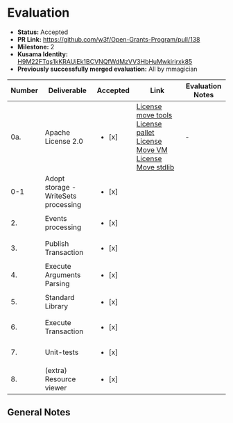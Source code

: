 # Evaluation

* **Status:** Accepted
* **PR Link:** https://github.com/w3f/Open-Grants-Program/pull/138
* **Milestone:** 2
* **Kusama Identity:** [H9M22FTqs1kKRAUiEk1BCVNQfWdMzVV3HbHuMwkirirxk85](https://polkascan.io/pre/kusama/account/H9M22FTqs1kKRAUiEk1BCVNQfWdMzVV3HbHuMwkirirxk85)
* **Previously successfully merged evaluation:** All by mmagician

| Number | Deliverable | Accepted | Link | Evaluation Notes |
| ------------- | ------------- | ------------- | ------------- |------------- |
| 0a. | Apache License 2.0 | <ul><li>[x] </li></ul> | [License move tools](https://github.com/dfinance/move-tools/blob/master/LICENSE) [License pallet](https://github.com/dfinance/sp-move/blob/master/LICENSE) [License Move VM](https://github.com/dfinance/sp-move-vm/blob/master/LICENSE) [License Move stdlib](https://github.com/pontem-network/move-stdlib/blob/master/LICENSE) | - |
| 0-1 | Adopt storage - WriteSets processing | <ul><li>[x] </li></ul> | | |
| 2. | Events processing | <ul><li>[x] </li></ul> | |  |
| 3. | Publish Transaction | <ul><li>[x] </li></ul> | | |
| 4. | Execute Arguments Parsing | <ul><li>[x] </li></ul> | |
| 5. | Standard Library | <ul><li>[x] </li></ul> | | |
| 6. | Execute Transaction | <ul><li>[x] </li></ul> | | 
| 7. | Unit-tests | <ul><li>[x] </li></ul> | | |
| 8. | (extra) Resource viewer | <ul><li>[x] </li></ul> | | |


## General Notes

